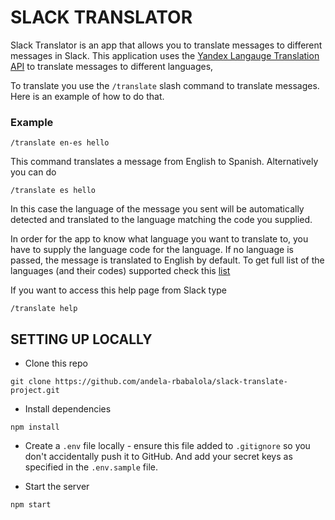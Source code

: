 # SLACK TRANSLATOR
Slack Translator is an app that allows you to translate messages to different messages in Slack. This application uses the [Yandex Langauge Translation API](https://tech.yandex.com/translate/) to translate messages to different languages,

To translate you use the `/translate` slash command to translate messages. Here is an example of how to do that.

### Example
```
/translate en-es hello
```
This command translates a message from English to Spanish. Alternatively you can do

```
/translate es hello
```
In this case the language of the message you sent will be automatically detected and translated to the language matching the code you supplied.

In order for the app to know what language you want to translate to, you have to supply the language code for the language. If no language is passed, the message is translated to English by default. To get full list of the languages (and their codes) supported check this [list](https://tech.yandex.com/translate/doc/dg/concepts/api-overview-docpage/)

If you want to access this help page from Slack type

```
/translate help
```

## SETTING UP LOCALLY
- Clone this repo
```
git clone https://github.com/andela-rbabalola/slack-translate-project.git
```

- Install dependencies
```
npm install
```

- Create a `.env` file locally - ensure this file added to `.gitignore` so you don't accidentally push it to GitHub. And add your secret keys as specified in the `.env.sample` file.

- Start the server
```
npm start
```
